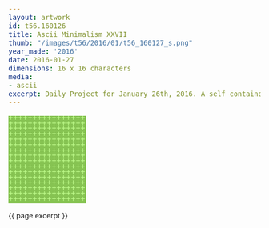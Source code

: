 ```yaml
---
layout: artwork
id: t56.160126
title: Ascii Minimalism XXVII
thumb: "/images/t56/2016/01/t56_160127_s.png"
year_made: '2016'
date: 2016-01-27
dimensions: 16 x 16 characters
media:
- ascii
excerpt: Daily Project for January 26th, 2016. A self contained minimalist ascii artwork. After working with these for most of the month, I've decided to reduce the parameters to a 16 x 16 grid. This is my first attempt to define a text grid that is a perfect square.
---
```


<style>
  pre {
    background-color: #86C352;
    color: #C2FF8F;

    font-family: "Lucida Sans Typewriter","Lucida Typewriter",Courier,monospace;
    font-size: 1rem;
    padding: 0 0 .125rem 0;
    line-height: .675rem;

    width: 9.7rem;
}

  }
</style>

<pre>
++++++++++++++++
++++++++++++++++
++++++++++++++++
++++++++++++++++
++++++++++++++++
++++++++++++++++
++++++++++++++++
++++++++++++++++
++++++++++++++++
++++++++++++++++
++++++++++++++++
++++++++++++++++
++++++++++++++++
++++++++++++++++
++++++++++++++++
++++++++++++++++
</pre>

{{ page.excerpt }}

